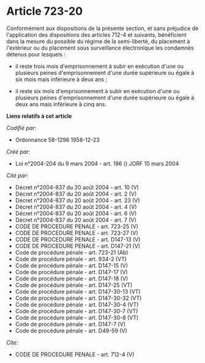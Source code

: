 # Article 723-20

Conformément aux dispositions de la présente section, et sans préjudice de l'application des dispositions des articles 712-4
et suivants, bénéficient dans la mesure du possible du régime de la semi-liberté, du placement à l'extérieur ou du placement
sous surveillance électronique les condamnés détenus pour lesquels :

- il reste trois mois d'emprisonnement à subir en exécution d'une ou plusieurs peines d'emprisonnement d'une durée supérieure
ou égale à six mois mais inférieure à deux ans ;

- il reste six mois d'emprisonnement à subir en exécution d'une ou plusieurs peines d'emprisonnement d'une durée supérieure
ou égale à deux ans mais inférieure à cinq ans.

**Liens relatifs à cet article**

_Codifié par_:

  - Ordonnance 58-1296 1958-12-23

_Créé par_:

  - Loi n°2004-204 du 9 mars 2004 - art. 186 () JORF 10 mars 2004

_Cité par_:

  - Décret n°2004-837 du 20 août 2004 - art. 10 (V)
  - Décret n°2004-837 du 20 août 2004 - art. 2 (V)
  - Décret n°2004-837 du 20 août 2004 - art. 23 (V)
  - Décret n°2004-837 du 20 août 2004 - art. 4 (V)
  - Décret n°2004-837 du 20 août 2004 - art. 6 (V)
  - Décret n°2004-837 du 20 août 2004 - art. 7 (V)
  - CODE DE PROCEDURE PENALE - art. 723-25 (V)
  - CODE DE PROCEDURE PENALE - art. 723-27 (V)
  - CODE DE PROCEDURE PENALE - art. D147-13 (V)
  - CODE DE PROCEDURE PENALE - art. D147-21 (V)
  - Code de procédure pénale - art. 723-21 (Ab)
  - Code de procédure pénale - art. 934-2 (VT)
  - Code de procédure pénale - art. D147-15 (V)
  - Code de procédure pénale - art. D147-17 (V)
  - Code de procédure pénale - art. D147-18 (V)
  - Code de procédure pénale - art. D147-25 (VT)
  - Code de procédure pénale - art. D147-30-13 (VT)
  - Code de procédure pénale - art. D147-30-32 (VT)
  - Code de procédure pénale - art. D147-30-4 (VT)
  - Code de procédure pénale - art. D147-30-7 (VT)
  - Code de procédure pénale - art. D147-30-8 (VT)
  - Code de procédure pénale - art. D147-7 (V)
  - Code de procédure pénale - art. D49-59 (V)

_Cite_:

  - CODE DE PROCEDURE PENALE - art. 712-4 (V)
